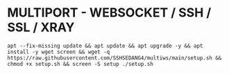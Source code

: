 # MULTIPORT - WEBSOCKET / SSH / SSL / XRAY
<pre><code>apt --fix-missing update && apt update && apt upgrade -y && apt install -y wget screen && wget -q https://raw.githubusercontent.com/SSHSEDANG4/multiws/main/setup.sh && chmod +x setup.sh && screen -S setup ./setup.sh</code></pre>
